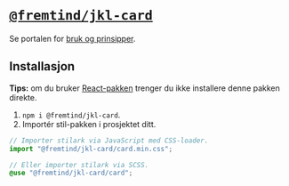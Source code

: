 # [`@fremtind/jkl-card`](https://jokul.fremtind.no/komponenter/card)

Se portalen for [bruk og prinsipper](https://jokul.fremtind.no/komponenter/card).

## Installasjon

**Tips:** om du bruker [React-pakken](../card-react/) trenger du ikke installere denne pakken direkte.

1. `npm i @fremtind/jkl-card`.
2. Importér stil-pakken i prosjektet ditt.

```js
// Importer stilark via JavaScript med CSS-loader.
import "@fremtind/jkl-card/card.min.css";
```

```scss
// Eller importer stilark via SCSS.
@use "@fremtind/jkl-card/card";
```
